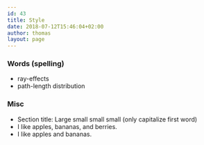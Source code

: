 ```yaml
---
id: 43
title: Style
date: 2018-07-12T15:46:04+02:00
author: thomas
layout: page
---
```



### Words (spelling)
- ray-effects
- path-length distribution


### Misc
- Section title: Large small small small (only capitalize first word)
- I like apples, bananas, and berries.
- I like apples and bananas.
